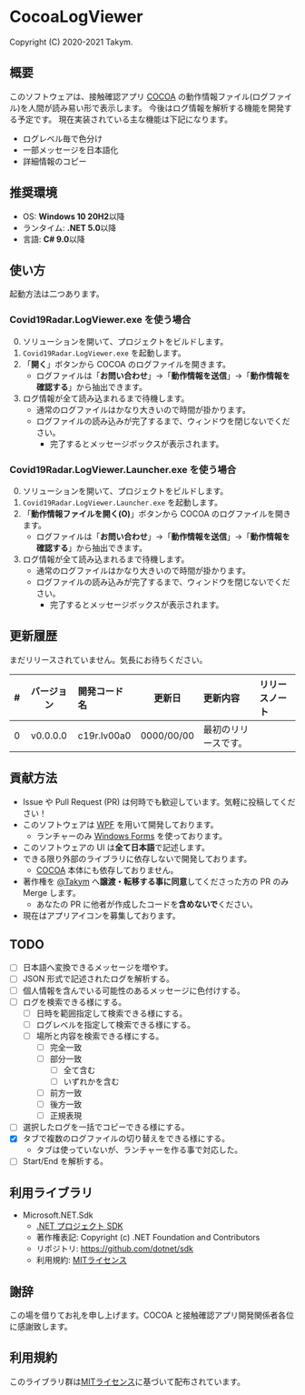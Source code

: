 # CocoaLogViewer
Copyright (C) 2020-2021 Takym.

## 概要
このソフトウェアは、接触確認アプリ [COCOA](https://github.com/cocoa-mhlw/cocoa) の動作情報ファイル(ログファイル)を人間が読み易い形で表示します。
今後はログ情報を解析する機能を開発する予定です。
現在実装されている主な機能は下記になります。
* ログレベル毎で色分け
* 一部メッセージを日本語化
* 詳細情報のコピー

## 推奨環境
* OS: **Windows 10 20H2**以降
* ランタイム: **.NET 5.0**以降
* 言語: **C# 9.0**以降

## 使い方
起動方法は二つあります。

### Covid19Radar.LogViewer.exe を使う場合
0. ソリューションを開いて、プロジェクトをビルドします。
1. `Covid19Radar.LogViewer.exe` を起動します。
2. 「**開く**」ボタンから COCOA のログファイルを開きます。
	* ログファイルは「**お問い合わせ**」→「**動作情報を送信**」→「**動作情報を確認する**」から抽出できます。
3. ログ情報が全て読み込まれるまで待機します。
	* 通常のログファイルはかなり大きいので時間が掛かります。
	* ログファイルの読み込みが完了するまで、ウィンドウを閉じないでください。
		* 完了するとメッセージボックスが表示されます。

### Covid19Radar.LogViewer.Launcher.exe を使う場合
0. ソリューションを開いて、プロジェクトをビルドします。
1. `Covid19Radar.LogViewer.Launcher.exe` を起動します。
2. 「**動作情報ファイルを開く(O)**」ボタンから COCOA のログファイルを開きます。
	* ログファイルは「**お問い合わせ**」→「**動作情報を送信**」→「**動作情報を確認する**」から抽出できます。
3. ログ情報が全て読み込まれるまで待機します。
	* 通常のログファイルはかなり大きいので時間が掛かります。
	* ログファイルの読み込みが完了するまで、ウィンドウを閉じないでください。
		* 完了するとメッセージボックスが表示されます。

## 更新履歴
まだリリースされていません。気長にお待ちください。

| # |バージョン|開発コード名|更新日    |更新内容            |リリースノート|
|--:|:--------:|:-----------|:--------:|:-------------------|:-------------|
|  0|v0.0.0.0  |c19r.lv00a0 |0000/00/00|最初のリリースです。|              |

## 貢献方法
* Issue や Pull Request (PR) は何時でも歓迎しています。気軽に投稿してください！
* このソフトウェアは [WPF](https://docs.microsoft.com/ja-jp/visualstudio/designers/getting-started-with-wpf) を用いて開発しております。
	* ランチャーのみ [Windows Forms](https://docs.microsoft.com/ja-jp/dotnet/desktop/winforms/overview/?view=netdesktop-5.0) を使っております。
* このソフトウェアの UI は**全て日本語**で記述します。
* できる限り外部のライブラリに依存しないで開発しております。
	* [COCOA](https://github.com/cocoa-mhlw/cocoa) 本体にも依存しておりません。
* 著作権を [@Takym](https://github.com/Takym) へ**譲渡・転移する事に同意**してくださった方の PR のみ Merge します。
	* あなたの PR に他者が作成したコードを**含めないで**ください。
* 現在はアプリアイコンを募集しております。

## TODO
* [ ] 日本語へ変換できるメッセージを増やす。
* [ ] JSON 形式で記述されたログを解析する。
* [ ] 個人情報を含んでいる可能性のあるメッセージに色付けする。
* [ ] ログを検索できる様にする。
	* [ ] 日時を範囲指定して検索できる様にする。
	* [ ] ログレベルを指定して検索できる様にする。
	* [ ] 場所と内容を検索できる様にする。
		* [ ] 完全一致
		* [ ] 部分一致
			* [ ] 全て含む
			* [ ] いずれかを含む
		* [ ] 前方一致
		* [ ] 後方一致
		* [ ] 正規表現
* [ ] 選択したログを一括でコピーできる様にする。
* [x] タブで複数のログファイルの切り替えをできる様にする。
	* タブは使っていないが、ランチャーを作る事で対応した。
* [ ] Start/End を解析する。

## 利用ライブラリ
* Microsoft.NET.Sdk
	* [.NET プロジェクト SDK](https://docs.microsoft.com/ja-jp/dotnet/core/project-sdk/overview)
	* 著作権表記: Copyright (c) .NET Foundation and Contributors
	* リポジトリ: <https://github.com/dotnet/sdk>
	* 利用規約: [MITライセンス](https://github.com/dotnet/sdk/blob/main/LICENSE.TXT)

## 謝辞
この場を借りてお礼を申し上げます。COCOA と接触確認アプリ開発関係者各位に感謝致します。

## 利用規約
このライブラリ群は[MITライセンス](LICENSE.md)に基づいて配布されています。
